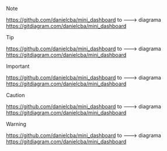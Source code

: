> [!NOTE]
>
> https://github.com/danielcba/mini_dashboard
> to ---> diagrama
> https://gitdiagram.com/danielcba/mini_dashboard

> [!TIP]
>
> https://github.com/danielcba/mini_dashboard
> to ---> diagrama
> https://gitdiagram.com/danielcba/mini_dashboard

> [!IMPORTANT]
> 
>https://github.com/danielcba/mini_dashboard
>to ---> diagrama
>https://gitdiagram.com/danielcba/mini_dashboard

> [!CAUTION]
>
>https://github.com/danielcba/mini_dashboard
>to ---> diagrama
>https://gitdiagram.com/danielcba/mini_dashboard

> [!WARNING]
>
>https://github.com/danielcba/mini_dashboard
>to ---> diagrama
>https://gitdiagram.com/danielcba/mini_dashboard
